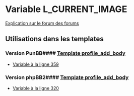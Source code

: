 # Variable L_CURRENT_IMAGE
[Explication sur le forum des forums](http://forum.forumactif.com/t294113-listing-des-variables#L_CURRENT_IMAGE)
## Utilisations dans les templates
### Version PunBB#### [Template profile_add_body](punbb/profile_add_body.md)
* [Variable à la ligne 359](../punbb/profile_add_body.tpl#L359)
### Version phpBB2#### [Template profile_add_body](subsilver/profile_add_body.md)
* [Variable à la ligne 320](../subsilver/profile_add_body.tpl#L320)